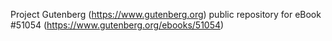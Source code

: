 Project Gutenberg (https://www.gutenberg.org) public repository for
eBook #51054 (https://www.gutenberg.org/ebooks/51054)

